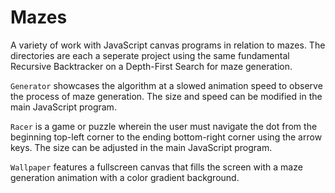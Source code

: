 # Mazes

A variety of work with JavaScript canvas programs in relation to mazes. The directories are each a seperate project using the same fundamental Recursive Backtracker on a Depth-First Search for maze generation.

`Generator` showcases the algorithm at a slowed animation speed to observe the process of maze generation. The size and speed can be modified in the main JavaScript program.

`Racer` is a game or puzzle wherein the user must navigate the dot from the beginning top-left corner to the ending bottom-right corner using the arrow keys. The size can be adjusted in the main JavaScript program.

`Wallpaper` features a fullscreen canvas that fills the screen with a maze generation animation with a color gradient background.
